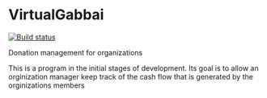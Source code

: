 VirtualGabbai
=============
[![Build status](https://ci.appveyor.com/api/projects/status/xjbccma7a5yar60h/branch/master?svg=true)](https://ci.appveyor.com/project/M-Zuber/virtualgabbai/branch/master)

Donation management for organizations


This is a program in the initial stages of development. Its goal is to allow an orginization manager keep track of 
  the cash flow that is generated by the orginizations members
